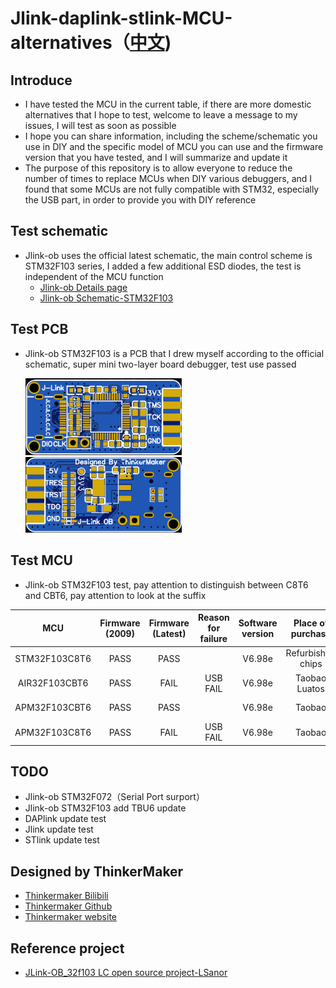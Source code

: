 # Jlink-daplink-stlink-MCU-alternatives（[中文](/README_zh.md))

## Introduce

- I have tested the MCU in the current table, if there are more domestic alternatives that I hope to test, welcome to leave a message to my issues, I will test as soon as possible
- I hope you can share information, including the scheme/schematic you use in DIY and the specific model of MCU you can use and the firmware version that you have tested, and I will summarize and update it
- The purpose of this repository is to allow everyone to reduce the number of times to replace MCUs when DIY various debuggers, and I found that some MCUs are not fully compatible with STM32, especially the USB part, in order to provide you with DIY reference

## Test schematic

- Jlink-ob uses the official latest schematic, the main control scheme is STM32F103 series, I added a few additional ESD diodes, the test is independent of the MCU function
  - [Jlink-ob Details page](https://www.segger.com/products/debug-probes/j-link/models/j-link-ob/)
  - [Jlink-ob Schematic-STM32F103](https://www.segger.com/downloads/jlink/UM08023_JLinkOBSTM32F103.pdf)

## Test PCB

- Jlink-ob STM32F103 is a PCB that I drew myself according to the official schematic, super mini two-layer board debugger, test use passed

  <img src="https://raw.githubusercontent.com/LiveQiu/Jlink-daplink-stlink-MCU-alternatives/main/img/jlink-ob-tkmk-top.png" width="250px" />
  <img src="https://raw.githubusercontent.com/LiveQiu/Jlink-daplink-stlink-MCU-alternatives/main/img/jlink-ob-tkmk-bottom.png" width="250px" />

## Test MCU

- Jlink-ob STM32F103 test, pay attention to distinguish between C8T6 and CBT6, pay attention to look at the suffix

|      MCU      | Firmware (2009) | Firmware (Latest) | Reason for failure | Software version | Place of purchase |  Price  | Recommend |
| :-----------: | :-------------: | :---------------: | :----------------: | :--------------: | :---------------: | :-----: | :-------: |
| STM32F103C8T6 |      PASS       |       PASS        |                    |      V6.98e      | Refurbished chips | 4-5 CNY |     √     |
| AIR32F103CBT6 |      PASS       |       FAIL        |      USB FAIL      |      V6.98e      |   Taobao Luatos   | 4.8 CNY |     ×     |
| APM32F103CBT6 |      PASS       |       PASS        |                    |      V6.98e      |      Taobao       | 3.5 CNY |     √     |
| APM32F103C8T6 |      PASS       |       FAIL        |      USB FAIL      |      V6.98e      |      Taobao       | 3.5 CNY |     ×     |

## TODO

- Jlink-ob STM32F072（Serial Port surport）
- Jlink-ob STM32F103 add TBU6 update
- DAPlink update test
- Jlink update test
- STlink update test

## Designed by ThinkerMaker

- [Thinkermaker Bilibili](https://space.bilibili.com/11945069)
- [Thinkermaker Github](https://github.com/LiveQiu)
- [Thinkermaker website](https://thinkermaker.xyz)

## Reference project

- [JLink-OB_32f103 LC open source project-LSanor](https://oshwhub.com/LSanor/jlink-ob_32f103)
